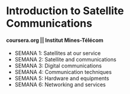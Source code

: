 # Introduction to Satellite Communications
#### coursera.org || Institut Mines-Télécom 

- SEMANA 1: Satellites at our service
- SEMANA 2: Satellite and communications
- SEMANA 3: Digital communications
- SEMANA 4: Communication techniques
- SEMANA 5: Hardware and equipments
- SEMANA 6: Networking and services
